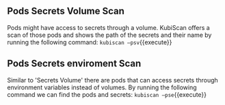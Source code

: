 ## Pods Secrets Volume Scan
Pods might have access to secrets through a volume. KubiScan offers a scan of those pods and shows the path of the secrets and their name by running the following command:
`kubiscan –psv`{{execute}}

## Pods Secrets enviroment Scan
Similar to 'Secrets Volume' there are pods that can access secrets through environment variables instead of volumes. By running the following command we can find the pods and secrets:
`kubiscan –pse`{{execute}}
